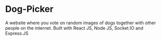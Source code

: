 # Dog-Picker
 A website where you vote on random images of dogs together with other people on the internet. Built with React JS, Node JS, Socket.IO and Express.JS
